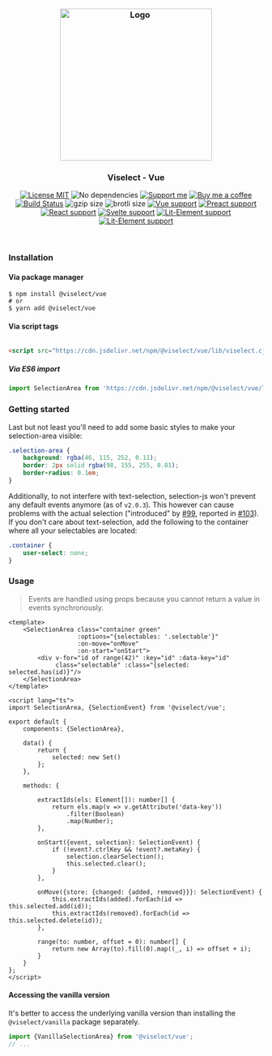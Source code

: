 <h3 align="center">
    <img alt="Logo" src="https://user-images.githubusercontent.com/30767528/123517467-622b0f80-d6a1-11eb-9bf3-abcb4928a89e.png" width="300"/>
</h3>

<h3 align="center">
    Viselect - Vue
</h3>

<p align="center">
    <a href="https://choosealicense.com/licenses/mit/"><img
        alt="License MIT"
        src="https://img.shields.io/badge/license-MIT-ae15cc.svg"></a>
    <img alt="No dependencies"
        src="https://img.shields.io/badge/dependencies-none-8115cc.svg">
    <a href="https://github.com/sponsors/Simonwep"><img
        alt="Support me"
        src="https://img.shields.io/badge/github-support-6a15cc.svg"></a>
    <a href="https://www.buymeacoffee.com/aVc3krbXQ"><img
        alt="Buy me a coffee"
        src="https://img.shields.io/badge/%F0%9F%8D%BA-buy%20me%20a%20beer-%23FFDD00"></a>
    <a href="https://github.com/Simonwep/selection/actions?query=workflow%3ACI"><img
        alt="Build Status"
        src="https://github.com/Simonwep/selection/workflows/CI/badge.svg"></a>
    <img alt="gzip size" src="https://img.badgesize.io/https://cdn.jsdelivr.net/npm/@viselect/vue/lib/viselect.esm.js?compression=gzip">
    <img alt="brotli size" src="https://img.badgesize.io/https://cdn.jsdelivr.net/npm/@viselect/vue/lib/viselect.esm.js?compression=brotli">
    <a href="https://v3.vuejs.org"><img
        alt="Vue support"
        src="https://img.shields.io/badge/✔-vue-%2340B581"></a>
    <a href="https://preactjs.com/"><img
        alt="Preact support"
        src="https://img.shields.io/badge/✔-preact-%236337B1"></a>
    <a href="https://reactjs.org"><img
        alt="React support"
        src="https://img.shields.io/badge/✔-react-%2359D7FF"></a>
    <a href="https://svelte.dev"><img
        alt="Svelte support"
        src="https://img.shields.io/badge/%E2%9A%99-svelte-%23F83C00"></a>
    <a href="https://lit-element.polymer-project.org"><img
        alt="Lit-Element support"
        src="https://img.shields.io/badge/%E2%9A%99-lit--element-%233CA4F6"></a>
    <a href="https://lit-element.polymer-project.org"><img
        alt="Lit-Element support"
        src="https://img.shields.io/badge/%E2%9A%99-angular-%23c3002f"></a>
</p>

<br>

### Installation

#### Via package manager

```
$ npm install @viselect/vue
# or 
$ yarn add @viselect/vue
```

#### Via script tags

```html

<script src="https://cdn.jsdelivr.net/npm/@viselect/vue/lib/viselect.cjs.js"></script>
```

##### Via ES6 import

```js
import SelectionArea from 'https://cdn.jsdelivr.net/npm/@viselect/vue/lib/viselect.esm.js';
```

### Getting started

Last but not least you'll need to add some basic styles to make your selection-area visible:

```css
.selection-area {
    background: rgba(46, 115, 252, 0.11);
    border: 2px solid rgba(98, 155, 255, 0.81);
    border-radius: 0.1em;
}
```

Additionally, to not interfere with text-selection, selection-js won't prevent any default events anymore (as of `v2.0.3`). This however can cause problems with the actual
selection ("introduced" by [#99](https://github.com/Simonwep/selection/pull/99), reported in [#103](https://github.com/Simonwep/selection/issues/103)). If you don't care about
text-selection, add the following to the container where all your selectables are located:

```css
.container {
    user-select: none;
}
```

### Usage

> Events are handled using props because you cannot return a value in events synchronously.

```vue
<template>
    <SelectionArea class="container green"
                   :options="{selectables: '.selectable'}"
                   :on-move="onMove"
                   :on-start="onStart">
        <div v-for="id of range(42)" :key="id" :data-key="id"
             class="selectable" :class="{selected: selected.has(id)}"/>
    </SelectionArea>
</template>

<script lang="ts">
import SelectionArea, {SelectionEvent} from '@viselect/vue';

export default {
    components: {SelectionArea},

    data() {
        return {
            selected: new Set()
        };
    },

    methods: {

        extractIds(els: Element[]): number[] {
            return els.map(v => v.getAttribute('data-key'))
                .filter(Boolean)
                .map(Number);
        },

        onStart({event, selection}: SelectionEvent) {
            if (!event?.ctrlKey && !event?.metaKey) {
                selection.clearSelection();
                this.selected.clear();
            }
        },

        onMove({store: {changed: {added, removed}}}: SelectionEvent) {
            this.extractIds(added).forEach(id => this.selected.add(id));
            this.extractIds(removed).forEach(id => this.selected.delete(id));
        },

        range(to: number, offset = 0): number[] {
            return new Array(to).fill(0).map((_, i) => offset + i);
        }
    }
};
</script>
```

#### Accessing the vanilla version

It's better to access the underlying vanilla version than installing the `@viselect/vanilla` package separately.

```ts
import {VanillaSelectionArea} from '@viselect/vue';
// ...
```
